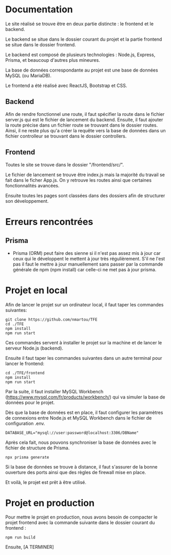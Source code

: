 # Documentation

Le site réalisé se trouve être en deux partie distincte : le frontend et le backend.

Le backend se situe dans le dossier courant du projet et la partie frontend se situe dans le dossier frontend.

Le backend est composé de plusieurs technologies : Node.js, Express, Prisma, et beaucoup d'autres plus mineures.

La base de données correspondante au projet est une base de données MySQL (ou MariaDB).

Le frontend a été réalisé avec ReactJS, Bootstrap et CSS.

## Backend

Afin de rendre fonctionnel une route, il faut spécifier la route dans le fichier server.js qui est le fichier de lancement du backend. Ensuite,
il faut ajouter la route précise dans un fichier route se trouvant dans le dossier routes. Ainsi, il ne reste plus qu'a créer la requête vers la base de données
dans un fichier controlleur se trouvant dans le dossier controllers.

## Frontend

Toutes le site se trouve dans le dossier "/frontend/src/".

Le fichier de lancement se trouve être index.js mais la majorité du travail se fait dans le ficher App.js. On y retrouve les routes ainsi que certaines fonctionnalités
avancées.

Ensuite toutes les pages sont classées dans des dossiers afin de structurer son développement.

# Erreurs rencontrées

## Prisma

- Prisma (ORM) peut faire des sienne si il n'est pas assez mis à jour car ceux qui le développent le mettent à jour très régulièrement.
S'il ne l'est pas il faut le mettre à jour manuellement sans passer par la commande générale de npm (npm install) car celle-ci ne met pas à jour prisma.

# Projet en local

Afin de lancer le projet sur un ordinateur local, il faut taper les commandes suivantes:
    
    
    git clone https://github.com/nmartou/TFE
    cd ./TFE
    npm install
    npm run start
    
Ces commandes servent à installer le projet sur la machine et de lancer le serveur Node.js (backend).

Ensuite il faut taper les commandes suivantes dans un autre terminal pour lancer le frontend:
    
    
    cd ./TFE/frontend
    npm install
    npm run start
    

Par la suite, il faut installer MySQL Workbench (https://www.mysql.com/fr/products/workbench/) qui va simuler la base de données pour le projet.

Dès que la base de données est en place, il faut configurer les paramètres de connexions entre Node.js et MySQL Workbench dans le fichier de configuration .env.

    DATABASE_URL="mysql://user:password@localhost:3306/DBName"

Après cela fait, nous pouvons synchroniser la base de données avec le fichier de structure de Prisma.

    npx prisma generate

Si la base de données se trouve à distance, il faut s'assurer de la bonne ouverture des ports ainsi que des règles de firewall mise en place.

Et voilà, le projet est prêt à être utilisé.

# Projet en production

Pour mettre le projet en production, nous avons besoin de compacter le projet frontend avec la commande suivante dans le dossier courant du frontend :

    npm run build

Ensuite, [A TERMINER]